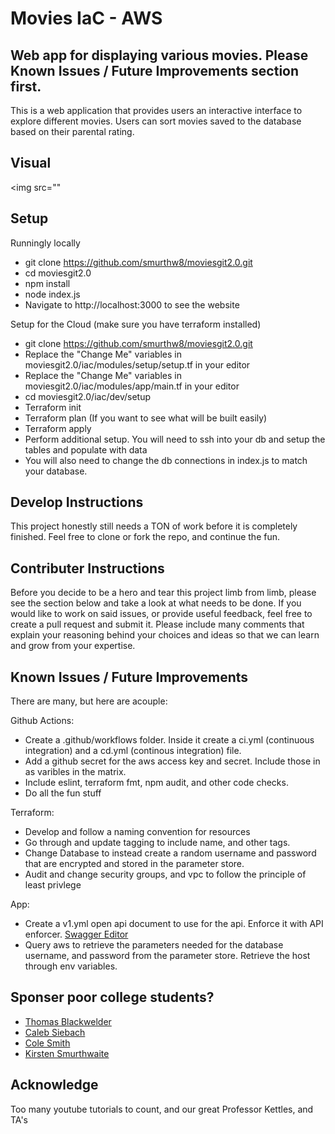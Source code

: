 # Movies IaC - AWS
## Web app for displaying various movies. Please Known Issues / Future Improvements section first. 
This is a web application that provides users an interactive interface to explore different movies. Users can sort movies saved to the database based on their parental rating. 

## Visual
<img src=""

## Setup
Runningly locally
- git clone https://github.com/smurthw8/moviesgit2.0.git
- cd moviesgit2.0
- npm install
- node index.js
- Navigate to http://localhost:3000 to see the website

Setup for the Cloud (make sure you have terraform installed)
- git clone https://github.com/smurthw8/moviesgit2.0.git
- Replace the "Change Me" variables in moviesgit2.0/iac/modules/setup/setup.tf in your editor
- Replace the "Change Me" variables in moviesgit2.0/iac/modules/app/main.tf in your editor
- cd moviesgit2.0/iac/dev/setup
- Terraform init
- Terraform plan (If you want to see what will be built easily)
- Terraform apply 
- Perform additional setup. You will need to ssh into your db and setup the tables and populate with data
- You will also need to change the db connections in index.js to match your database.

## Develop Instructions
This project honestly still needs a TON of work before it is completely finished. Feel free to clone or fork the repo, and continue the fun. 

## Contributer Instructions
Before you decide to be a hero and tear this project limb from limb, please see the section below and take a look at what needs to be done. If you would like to work on said issues, or provide useful feedback, feel free to create a pull request and submit it. Please include many comments that explain your reasoning behind your choices and ideas so that we can learn and grow from your expertise. 

## Known Issues / Future Improvements
There are many, but here are acouple:
     
Github Actions:
- Create a .github/workflows folder. Inside it create a ci.yml (continuous integration) and a cd.yml (continous integration) file. 
- Add a github secret for the aws access key and secret. Include those in as varibles in the matrix. 
- Include eslint, terraform fmt, npm audit, and other code checks. 
- Do all the fun stuff
     
Terraform: 
- Develop and follow a naming convention for resources
- Go through and update tagging to include name, and other tags. 
- Change Database to instead create a random username and password that are encrypted and stored in the parameter store.
- Audit and change security groups, and vpc to follow the principle of least privlege
     
 App:
- Create a v1.yml open api document to use for the api. Enforce it with API enforcer. [Swagger Editor](https://editor.swagger.io/)
- Query aws to retrieve the parameters needed for the database username, and password from the parameter store. Retrieve the host through env variables. 
     
## Sponser poor college students?
- [Thomas Blackwelder]()
- [Caleb Siebach](https://venmo.com/code?user_id=2946059366039552553&created=1665890984)
- [Cole Smith]()
- [Kirsten Smurthwaite]()

## Acknowledge 
Too many youtube tutorials to count, and our great Professor Kettles, and TA's
